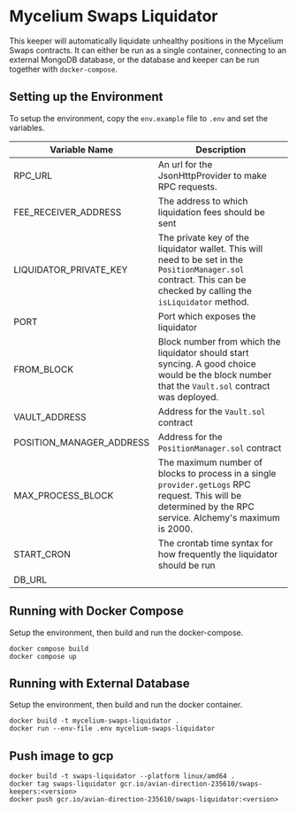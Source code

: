 # Mycelium Swaps Liquidator

This keeper will automatically liquidate unhealthy positions in the Mycelium Swaps contracts.  It can either be run as a single container, connecting to an external MongoDB database, or the database and keeper can be run together with `docker-compose`.

## Setting up the Environment

To setup the environment, copy the `env.example` file to `.env` and set the variables.

| Variable Name            | Description                                                                                                                                                         |
|--------------------------|---------------------------------------------------------------------------------------------------------------------------------------------------------------------|
| RPC_URL                  | An url for the JsonHttpProvider to make RPC requests.                                                                                                               |
| FEE_RECEIVER_ADDRESS     | The address to which liquidation fees should be sent                                                                                                                |
| LIQUIDATOR_PRIVATE_KEY   | The private key of the liquidator wallet. This will need to be set in the `PositionManager.sol` contract. This can be checked by calling the `isLiquidator` method. |
| PORT                     | Port which exposes the liquidator                                                                                                                                   |
| FROM_BLOCK               | Block number from which the liquidator should start syncing.   A good choice would be the block number that the `Vault.sol` contract was deployed.                  |
| VAULT_ADDRESS            | Address for the `Vault.sol` contract                                                                                                                                |
| POSITION_MANAGER_ADDRESS | Address for the `PositionManager.sol` contract                                                                                                                      |
| MAX_PROCESS_BLOCK        | The maximum number of blocks to process in a single `provider.getLogs` RPC request. This will be determined by the RPC service.  Alchemy's maximum is 2000.         |
| START_CRON               | The crontab time syntax for how frequently the liquidator should be run                                                                                             |
| DB_URL       |           | The monogDB database connection url

## Running with Docker Compose

Setup the environment, then build and run the docker-compose.

```
docker compose build
docker compose up
```

## Running with External Database

Setup the environment, then build and run the docker container.

```
docker build -t mycelium-swaps-liquidator .
docker run --env-file .env mycelium-swaps-liquidator
```

## Push image to gcp
```
docker build -t swaps-liquidator --platform linux/amd64 .
docker tag swaps-liquidator gcr.io/avian-direction-235610/swaps-keepers:<version>
docker push gcr.io/avian-direction-235610/swaps-liquidator:<version>
```

